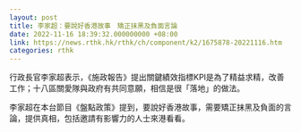 ```yaml
---
layout: post
title: 李家超：要說好香港故事　矯正抹黑及負面言論
date: 2022-11-16 18:39:32.000000000 +08:00
link: https://news.rthk.hk/rthk/ch/component/k2/1675878-20221116.htm
categories: rthk
---
```


行政長官李家超表示，《施政報告》提出關鍵績效指標KPI是為了精益求精，改善工作；十八區關愛隊與政府有共同意願，相信是很「落地」的做法。

李家超在本台節目《盤點政策》提到，要說好香港故事，需要矯正抹黑及負面的言論，提供真相，包括邀請有影響力的人士來港看看。
